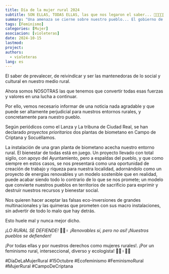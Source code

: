 ```yaml
---
title: Día de la mujer rural 2024
subtitle: SON ELLAS, TODAS ELLAS, las que nos legaron el saber... 💜🧓🏼👩🏻👩🏾‍🦱👧🏼
summary: "Una amenaza se cierne sobre nuestro pueblo... El gobierno de Castilla-La Mancha ha declarado como prioritario el proyecto de una planta de biometano en nuestro término muncipal."
tags: [Feminismo]
categories: [Mujer]
asociacion: [violeteras]
date: 2024-10-15
lastmod:
project: 
authors: 
  - violeteras
lang: es
---
```


El saber de prevalecer, de reivindicar y ser las mantenedoras de lo social y cultural en nuestro medio rural.

Ahora somos NOSOTRAS las que tenemos que convertir todas esas fuerzas y valores en una lucha a continuar. 

Por ello, vemos necesario informar de una noticia nada agradable y que puede ser altamente perjudicial para nuestros entornos rurales, y concretamente para nuestro pueblo.

Según periódicos como el Lanza y La tribuna de Ciudad Real, se han declarado _proyectos prioritarios_ dos plantas de biometano en Campo de Criptana y Socuéllamos.

La instalación de una gran planta de biometano acecha nuestro entorno rural. El bienestar de todas está en juego. Un proyecto llevado con total sigilo, con apoyo del Ayuntamiento, pero a espaldas del pueblo, y que como siempre en estos casos, se nos presentará como una oportunidad de creación de trabajo y riqueza para nuestra localidad, adornándolo como un proyecto de energías renovables y un modelo sostenible que en realidad, puede acabar siendo todo lo contrario de lo que se nos promete; un modelo que convierte nuestros pueblos en territorios de sacrificio para exprimir y destruir nuestros recursos y bienestar social.

Nos quieren hacer aceptar las falsas eco-inversiones de grandes multinacionales y las quimeras que prometen con sus macro instalaciones, sin advertir de todo lo malo que hay detrás.

Esto huele mal y nunca mejor dicho.

_¡LO RURAL SE DEFIENDE!_ 💪🌾♀️
_¡Renovables sí, pero no así!_
_¡Nuestros pueblos se defienden!_

¡Por todas ellas y por nuestros derechos como mujeres rurales!. ¡Por un feminismo rural, interseccional, diverso y ecologista! 💪🏽♀️🌈🌱

#DíaDeLaMujerRural #15Octubre
#Ecofeminismo #FeminismoRural #MujerRural #CampoDeCriptana